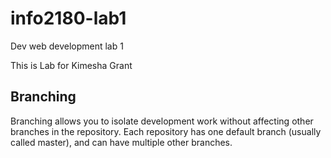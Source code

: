 # info2180-lab1
Dev web development lab 1

This is Lab for Kimesha Grant

## Branching

Branching allows you to isolate development work without affecting other branches in the repository. Each repository has one default branch (usually called master), and can have multiple other branches.


